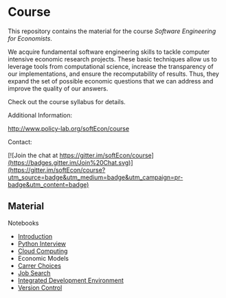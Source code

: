 # Course

This repository contains the material for the course *Software Engineering for Economists*. 

We acquire fundamental software engineering skills to tackle computer intensive economic research projects. These basic techniques allow us to leverage tools from computational science, increase the transparency of our implementations, and ensure the recomputability of results. Thus, they expand the set of possible economic questions
that we can address and improve the quality of our answers.

Check out the course syllabus for details.

Additional Information:

http://www.policy-lab.org/softEcon/course

Contact:

[![Join the chat at https://gitter.im/softEcon/course](https://badges.gitter.im/Join%20Chat.svg)](https://gitter.im/softEcon/course?utm_source=badge&utm_medium=badge&utm_campaign=pr-badge&utm_content=badge)

## Material

Notebooks
* [Introduction](http://nbviewer.ipython.org/github/softEcon/course/blob/master/lectures/class_introduction/lecture.ipynb)
* [Python Interview](https://github.com/softEcon/course/blob/master/lectures/python_overview/lecture.ipynb)
* [Cloud Computing](http://nbviewer.ipython.org/github/softEcon/course/blob/master/lectures/cloud_computing/lecture.ipynb)
* Economic Models
 * [Carrer Choices](http://nbviewer.ipython.org/github/softEcon/course/blob/master/lectures/economic_models/career_choices/lecture.ipynb)
 * [Job Search](http://nbviewer.ipython.org/github/softEcon/course/blob/master/lectures/economic_models/job_search/lecture.ipynb)
* [Integrated Development Environment](https://github.com/softEcon/course/blob/master/lectures/integrated_development_environment/lecture.ipynb) 
* [Version Control](https://github.com/softEcon/course/blob/master/lectures/version_control/lecture.ipynb) 
